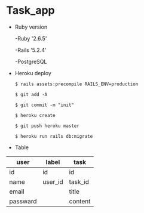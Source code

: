 # Task_app


* Ruby version

  -Ruby '2.6.5'

  -Rails '5.2.4'

  -PostgreSQL

* Heroku deploy

  `$ rails assets:precompile RAILS_ENV=production`

  `$ git add -A`

  `$ git commit -m "init"`

  `$ heroku create`

  `$ git push heroku master`

  `$ heroku run rails db:migrate`

* Table

| user     | label   | task    |
| -------- | ------- | ------- |
| id       | id      | id      |
| name     | user_id | task_id |
| email    |         | title   |
| passward |         | content |
